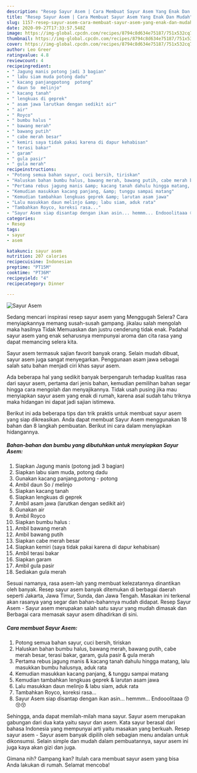 ```yaml
---
description: "Resep Sayur Asem | Cara Membuat Sayur Asem Yang Enak Dan Mudah"
title: "Resep Sayur Asem | Cara Membuat Sayur Asem Yang Enak Dan Mudah"
slug: 1157-resep-sayur-asem-cara-membuat-sayur-asem-yang-enak-dan-mudah
date: 2020-09-27T17:33:57.548Z
image: https://img-global.cpcdn.com/recipes/8794c8d634e75187/751x532cq70/sayur-asem-foto-resep-utama.jpg
thumbnail: https://img-global.cpcdn.com/recipes/8794c8d634e75187/751x532cq70/sayur-asem-foto-resep-utama.jpg
cover: https://img-global.cpcdn.com/recipes/8794c8d634e75187/751x532cq70/sayur-asem-foto-resep-utama.jpg
author: Leo Greer
ratingvalue: 4.8
reviewcount: 4
recipeingredient:
- " Jagung manis potong jadi 3 bagian"
- " labu siam muda potong dadu"
- " kacang panjangpotong  potong"
- " daun So  melinjo"
- " kacang tanah"
- " lengkuas di geprek"
- " asam jawa larutkan dengan sedikit air"
- " air"
- " Royco"
- " bumbu halus "
- " bawang merah"
- " bawang putih"
- " cabe merah besar"
- " kemiri saya tidak pakai karena di dapur kehabisan"
- " terasi bakar"
- " garam"
- " gula pasir"
- " gula merah"
recipeinstructions:
- "Potong semua bahan sayur, cuci bersih, tiriskan"
- "Haluskan bahan bumbu halus, bawang merah, bawang putih, cabe merah besar, terasi bakar, garam, gula pasir &amp; gula merah"
- "Pertama rebus jagung manis &amp; kacang tanah dahulu hingga matang, lalu masukkan bumbu halusnya, aduk rata"
- "Kemudian masukkan kacang panjang, &amp; tunggu sampai matang"
- "Kemudian tambahkan lengkuas geprek &amp; larutan asam jawa"
- "Lalu masukkan daun melinjo &amp; labu siam, aduk rata"
- "Tambahkan Royco, koreksi rasa..."
- "Sayur Asem siap disantap dengan ikan asin... hemmm... Endooolitaaa 😚😚😚"
categories:
- Resep
tags:
- sayur
- asem

katakunci: sayur asem 
nutrition: 207 calories
recipecuisine: Indonesian
preptime: "PT15M"
cooktime: "PT36M"
recipeyield: "4"
recipecategory: Dinner

---
```



![Sayur Asem](https://img-global.cpcdn.com/recipes/8794c8d634e75187/751x532cq70/sayur-asem-foto-resep-utama.jpg)

Sedang mencari inspirasi resep sayur asem yang Menggugah Selera? Cara menyiapkannya memang susah-susah gampang. jikalau salah mengolah maka hasilnya Tidak Memuaskan dan justru cenderung tidak enak. Padahal sayur asem yang enak seharusnya mempunyai aroma dan cita rasa yang dapat memancing selera kita.

Sayur asem termasuk sajian favorit banyak orang. Selain mudah dibuat, sayur asem juga sangat menyegarkan. Penggunaan asam jawa sebagai salah satu bahan menjadi ciri khas sayur asem.

Ada beberapa hal yang sedikit banyak berpengaruh terhadap kualitas rasa dari sayur asem, pertama dari jenis bahan, kemudian pemilihan bahan segar hingga cara mengolah dan menyajikannya. Tidak usah pusing jika mau menyiapkan sayur asem yang enak di rumah, karena asal sudah tahu triknya maka hidangan ini dapat jadi sajian istimewa.


Berikut ini ada beberapa tips dan trik praktis untuk membuat sayur asem yang siap dikreasikan. Anda dapat membuat Sayur Asem menggunakan 18 bahan dan 8 langkah pembuatan. Berikut ini cara dalam menyiapkan hidangannya.

<!--inarticleads1-->

##### Bahan-bahan dan bumbu yang dibutuhkan untuk menyiapkan Sayur Asem:

1. Siapkan  Jagung manis (potong jadi 3 bagian)
1. Siapkan  labu siam muda, potong dadu
1. Gunakan  kacang panjang,potong - potong
1. Ambil  daun So / melinjo
1. Siapkan  kacang tanah
1. Siapkan  lengkuas di geprek
1. Ambil  asam jawa (larutkan dengan sedikit air)
1. Gunakan  air
1. Ambil  Royco
1. Siapkan  bumbu halus :
1. Ambil  bawang merah
1. Ambil  bawang putih
1. Siapkan  cabe merah besar
1. Siapkan  kemiri (saya tidak pakai karena di dapur kehabisan)
1. Ambil  terasi bakar
1. Siapkan  garam
1. Ambil  gula pasir
1. Sediakan  gula merah


Sesuai namanya, rasa asem-lah yang membuat kelezatannya dinantikan oleh banyak. Resep sayur asem banyak ditemukan di berbagai daerah seperti Jakarta, Jawa Timur, Sunda, dan Jawa Tengah. Masakan ini terkenal akan rasanya yang segar dan bahan-bahannya mudah didapat. Resep Sayur Asem - Sayur asem merupakan salah satu sayur yang mudah dimasak dan Berbagai cara memasak sayur asem dihadirkan di sini. 

<!--inarticleads2-->

##### Cara membuat Sayur Asem:

1. Potong semua bahan sayur, cuci bersih, tiriskan
1. Haluskan bahan bumbu halus, bawang merah, bawang putih, cabe merah besar, terasi bakar, garam, gula pasir &amp; gula merah
1. Pertama rebus jagung manis &amp; kacang tanah dahulu hingga matang, lalu masukkan bumbu halusnya, aduk rata
1. Kemudian masukkan kacang panjang, &amp; tunggu sampai matang
1. Kemudian tambahkan lengkuas geprek &amp; larutan asam jawa
1. Lalu masukkan daun melinjo &amp; labu siam, aduk rata
1. Tambahkan Royco, koreksi rasa...
1. Sayur Asem siap disantap dengan ikan asin... hemmm... Endooolitaaa 😚😚😚


Sehingga, anda dapat memilah-milah mana sayur. Sayur asem merupakan gabungan dari dua kata yaitu sayur dan asem. Kata sayur berasal dari bahasa Indonesia yang mempunyai arti yaitu masakan yang berkuah. Resep sayur asem - Sayur asem banyak dipilih oleh sebagian menu andalan untuk dikonsumsi. Selain simple dan mudah dalam pembuatannya, sayur asem ini juga kaya akan gizi dan juga. 

Gimana nih? Gampang kan? Itulah cara membuat sayur asem yang bisa Anda lakukan di rumah. Selamat mencoba!
